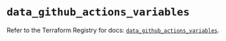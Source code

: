 # `data_github_actions_variables`

Refer to the Terraform Registry for docs: [`data_github_actions_variables`](https://registry.terraform.io/providers/integrations/github/6.7.5/docs/data-sources/actions_variables).
